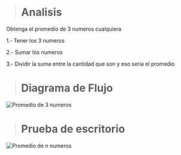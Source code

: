 > # Analisis
Obtenga el promedio de 3 numeros cualquiera

1.- Tener los 3 numeros 

2.- Sumar los numeros

3.- Dividir la suma entre la cantidad que son y eso seria el promedio 

> # Diagrama de Flujo
![Promedio de 3 numeros](https://github.com/carlostapia3305/ICI-1ra-Parcial-Portafolio/assets/143683517/0eb06055-e6e9-4701-be89-3056174d7154)

> # Prueba de escritorio 
![Promedio de n numeros](https://github.com/carlostapia3305/ICI-1ra-Parcial-Portafolio/assets/143683517/400f36e7-84cd-41a7-8d0e-2042a15bd118)
